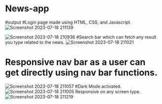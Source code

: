 # News-app

#output
#Login page made using HTML, CSS, and Javascript.
![Screenshot 2023-07-18 211139](https://github.com/Anandsingh456/News-app/assets/91431905/a5d70ce8-81f3-47e8-993a-f448470e7b9d)


![Screenshot 2023-07-18 210936](https://github.com/Anandsingh456/News-app/assets/91431905/39764d5a-c0f7-4375-bfa6-33b03eb3e964)
#Search bar which can fetch any result you type related to the news.
![Screenshot 2023-07-18 211021](https://github.com/Anandsingh456/News-app/assets/91431905/e4a86609-d05f-43b5-9a40-30ad88ef0901)
# Responsive nav bar as a user can get directly using nav bar functions.
![Screenshot 2023-07-18 211057](https://github.com/Anandsingh456/News-app/assets/91431905/f023d72f-faea-4fb0-a0ff-838974456215)
#Dark Mode activated.
![Screenshot 2023-07-18 211005](https://github.com/Anandsingh456/News-app/assets/91431905/b2373c8e-4ef3-4ada-9312-0cfcaf41fe57)
Responsive on any screen type.
![Screenshot 2023-07-18 211219](https://github.com/Anandsingh456/News-app/assets/91431905/c4733582-5bdf-44db-af00-fe9df0d4598e)
